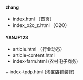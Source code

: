 #### zhang
+ index.html （首页）
+ index_o2o_z.html  （O2O）

#### YANJF123
+ article.html （行业动态）
+ article-content.html
+ index-farm.html (农村电子商务)

~~+ index-tpdp.html  (淘宝店铺装修)~~


